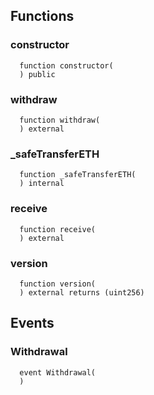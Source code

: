 


## Functions
### constructor
```solidity
  function constructor(
  ) public
```




### withdraw
```solidity
  function withdraw(
  ) external
```




### _safeTransferETH
```solidity
  function _safeTransferETH(
  ) internal
```




### receive
```solidity
  function receive(
  ) external
```




### version
```solidity
  function version(
  ) external returns (uint256)
```




## Events
### Withdrawal
```solidity
  event Withdrawal(
  )
```



